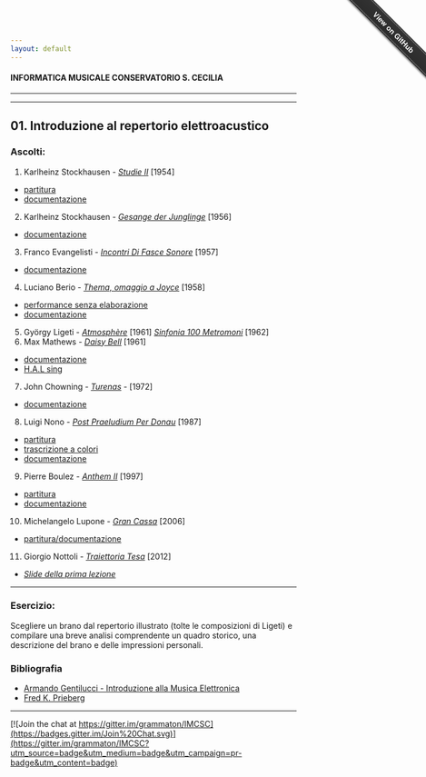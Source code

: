 ```yaml
---
layout: default
---
```

#### INFORMATICA MUSICALE CONSERVATORIO S. CECILIA
----
----

## 01. Introduzione al repertorio elettroacustico

### Ascolti:


 1. Karlheinz Stockhausen - [*Studie II*](https://copy.com/QJyjJjMx96DK0umn) [1954]
   * [partitura](https://www.copy.com/browse/a:78e91d1;z:copy;b:myfiles/Materiali_Inf_Mus;oid:6750/Studie%20II;oid:6759/StudieII.pdf;oid:6851) 
   * [documentazione](https://www.copy.com/browse/a:78e91d1;z:copy;b:myfiles/Materiali_Inf_Mus;oid:6750/Studie%20II;oid:6759/StudieII.doc;oid:6783)
 2. Karlheinz Stockhausen - [*Gesange der Junglinge*](https://www.copy.com/browse/a:78e91d1;z:copy;b:myfiles/Materiali_Inf_Mus;oid:6750/Gesange;oid:6753/Stockhausen%20Gesang%20der%20Jünglinge%20(1956)%20-%20aural%20score.mp4;oid:6773) [1956]
   * [documentazione](https://www.copy.com/browse/a:78e91d1;z:copy;b:myfiles/Materiali_Inf_Mus;oid:6750/Gesange;oid:6753/Gesange.rtf;oid:6767)
 3. Franco Evangelisti - [*Incontri Di Fasce Sonore*](https://www.copy.com/browse/a:78e91d1;z:copy;b:myfiles/Materiali_Inf_Mus;oid:6750/Incontri_Fasce_Sonore;oid:6755/Franco%20Evangelisti%20Incontri%20di%20fasce%20sonore%20(1956-1957).mp4;oid:6774) [1957]
   * [documentazione](https://www.copy.com/browse/a:78e91d1;z:copy;b:myfiles/Materiali_Inf_Mus;oid:6750/Incontri_Fasce_Sonore;oid:6755/Analisi_di_Incontri_Di_Fasce_Sonore_di_Franco_Evangelisti-libre.pdf;oid:6768)
 4. Luciano Berio - [*Thema, omaggio a Joyce*](https://www.copy.com/browse/a:78e91d1;z:copy;b:myfiles/Materiali_Inf_Mus;oid:6750/Thema;oid:6760/thema.wav;oid:6855) [1958]
   * [performance senza elaborazione](https://www.copy.com/browse/a:78e91d1;z:copy;b:myfiles/Materiali_Inf_Mus;oid:6750/Thema;oid:6760/Recording%20of%20Sirens%20from%20Ulysses.flv;oid:6789)
   * [documentazione](https://www.copy.com/browse/a:78e91d1;z:copy;b:myfiles/Materiali_Inf_Mus;oid:6750/Thema;oid:6760/QCSM_1992.pdf;oid:6790)
 5. György Ligeti - [*Atmosphère*](https://www.copy.com/browse/a:78e91d1;z:copy;b:myfiles/Materiali_Inf_Mus;oid:6750/Ligeti;oid:6756/Atmospheres-Gyorgy%20Ligeti.mp4;oid:6776) [1961]
      [*Sinfonia 100 Metromoni*](https://www.copy.com/browse/a:78e91d1;z:copy;b:myfiles/Materiali_Inf_Mus;oid:6750/Ligeti;oid:6756/György%20Ligeti%20-%20Poema%20sinfónico%20para%20100%20Metrónomos.mp4;oid:6796) [1962]
 6. Max Mathews - [*Daisy Bell*](https://www.youtube.com/watch?v=41U78QP8nBk&list=RD41U78QP8nBk) [1961]
  * [documentazione](https://www.copy.com/browse/a:78e91d1;z:copy;b:myfiles/Materiali_Inf_Mus;oid:6750/Daisy%20Bell;oid:6752/Storia2_voce_computer_v0.6.pdf;oid:6775)
   * [H.A.L sing](https://www.copy.com/browse/a:78e91d1;z:copy;b:myfiles/Materiali_Inf_Mus;oid:6750/Daisy%20Bell;oid:6752/2001%20HAL%20sings%20DAISY%20w%20Keir%20Dullea%20n%20Douglas%20Rain%20Stanley%20Kubrick%20hare%20clip.mp4;oid:6797)
 7. John Chowning - [*Turenas*](https://www.copy.com/browse/a:78e91d1;z:copy;b:myfiles/Materiali_Inf_Mus;oid:6750/Turenas;oid:6761/John%20Chowning%20-%20Turenas.mp4;oid:6854)  -  [1972]
   * [documentazione](https://www.academia.edu/5497062/Chowning_e_la_sintesi_FM._Analisi_di_Turenas)
 8. Luigi Nono - [*Post Praeludium Per Donau*](https://www.copy.com/browse/a:78e91d1;z:copy;b:myfiles/Materiali_Inf_Mus;oid:6750/Post_Praeludium_Per_Donau;oid:6757/LuigiNono_PostPrae1987_SchiaffiniVidolin_1991.wav;oid:6856) [1987]
   * [partitura](https://www.copy.com/browse/a:78e91d1;z:copy;b:myfiles/Materiali_Inf_Mus;oid:6750/Post_Praeludium_Per_Donau;oid:6757/Nono_post-prae_partitura.pdf;oid:6785)
   * [trascrizione a colori](https://www.copy.com/browse/a:78e91d1;z:copy;b:myfiles/Materiali_Inf_Mus;oid:6750/Post_Praeludium_Per_Donau;oid:6757/LuigiNono_Postpreludium%20per%20Donau_partituratrascrittaCOL.pdf;oid:6778)
   * [documentazione](https://www.copy.com/browse/a:78e91d1;z:copy;b:myfiles/Materiali_Inf_Mus;oid:6750/Post_Praeludium_Per_Donau;oid:6757/SilviaLanzalone_articoloUCM2005_Inglese.pdf;oid:6784)
 9. Pierre Boulez - [*Anthem II*](https://www.copy.com/browse/a:78e91d1;z:copy;b:myfiles/Materiali_Inf_Mus;oid:6750/Anthèmes_2;oid:6751/Pierre%20Boulez%20Anthèmes%202%20Michael%20Barenboim%2C%20violin.flv;oid:6808) [1997]
   * [partitura](https://www.copy.com/browse/a:78e91d1;z:copy;b:myfiles/Materiali_Inf_Mus;oid:6750/Anthèmes_2;oid:6751/Regie%20Informatique.pdf;oid:6829)
   * [documentazione](https://www.copy.com/browse/a:78e91d1;z:copy;b:myfiles/Materiali_Inf_Mus;oid:6750/Anthèmes_2;oid:6751/Anthemes_2_-_Marinoni-libre.pdf;oid:6765)
 10. Michelangelo Lupone - [*Gran Cassa*](https://www.copy.com/browse/a:78e91d1;z:copy;b:myfiles/Materiali_Inf_Mus;oid:6750/Grancassa;oid:6754/GranCassaGeoffroyPerpignan.flv;oid:6835) [2006]
   * [partitura/documentazione](https://www.copy.com/browse/a:78e91d1;z:copy;b:myfiles/Materiali_Inf_Mus;oid:6750/Grancassa;oid:6754/G-C_Score_pdf;oid:6762)
 11. Giorgio Nottoli - [*Traiettoria Tesa*](https://www.youtube.com/watch?v=bqjLSPv-KXs) [2012]
   
  
 
 
* [*Slide della prima lezione*](https://www.copy.com/browse/a:78e91d1;z:copy;b:myfiles/Materiali_Inf_Mus;oid:6750/Slide_Corso;oid:6758/Slide_Inf_Mus.pdf;oid:6859)
 
----

### Esercizio:

Scegliere un brano dal repertorio illustrato (tolte le composizioni di Ligeti) e compilare una breve analisi comprendente un quadro storico, una descrizione del brano e delle impressioni personali.


### Bibliografia

 - [Armando Gentilucci - Introduzione alla Musica Elettronica](https://copy.com/gmatZ8qkaw1WROAG)
 - [Fred K. Prieberg](https://copy.com/mU6LRdCdxUlrVAIZ)
 
----

[![Join the chat at https://gitter.im/grammaton/IMCSC](https://badges.gitter.im/Join%20Chat.svg)](https://gitter.im/grammaton/IMCSC?utm_source=badge&utm_medium=badge&utm_campaign=pr-badge&utm_content=badge)
 
<div class="github-fork-ribbon-wrapper right fixed" style="width: 150px;height: 150px;position: fixed;overflow: hidden;top: 0;z-index: 9999;pointer-events: none;right: 0;"><div class="github-fork-ribbon" style="position: absolute;padding: 2px 0;background-color: #333;background-image: linear-gradient(to bottom, rgba(0, 0, 0, 0), rgba(0, 0, 0, 0.15));-webkit-box-shadow: 0 2px 3px 0 rgba(0, 0, 0, 0.5);-moz-box-shadow: 0 2px 3px 0 rgba(0, 0, 0, 0.5);box-shadow: 0 2px 3px 0 rgba(0, 0, 0, 0.5);z-index: 9999;pointer-events: auto;top: 42px;right: -43px;-webkit-transform: rotate(45deg);-moz-transform: rotate(45deg);-ms-transform: rotate(45deg);-o-transform: rotate(45deg);transform: rotate(45deg);"><a href="https://github.com/grammaton/IMCSC" style="font: 700 13px &quot;Helvetica Neue&quot;, Helvetica, Arial, sans-serif;color: #fff;text-decoration: none;text-shadow: 0 -1px rgba(0, 0, 0, 0.5);text-align: center;width: 200px;line-height: 20px;display: inline-block;padding: 2px 0;border-width: 1px 0;border-style: dotted;border-color: rgba(255, 255, 255, 0.7);">View on GitHub</a></div></div>
